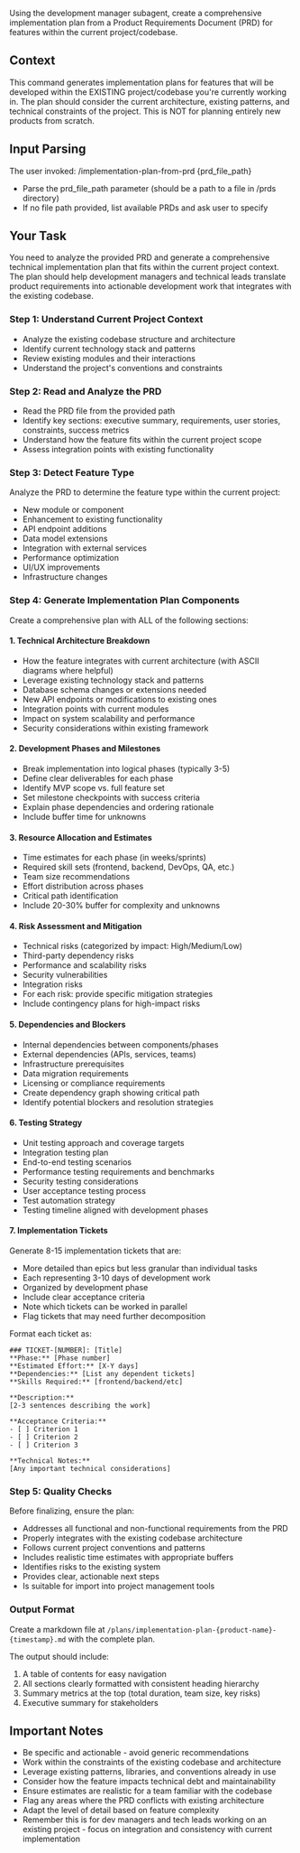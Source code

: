 Using the development manager subagent, create a comprehensive implementation plan from a Product Requirements Document (PRD) for features within the current project/codebase.

## Context
This command generates implementation plans for features that will be developed within the EXISTING project/codebase you're currently working in. The plan should consider the current architecture, existing patterns, and technical constraints of the project. This is NOT for planning entirely new products from scratch.

## Input Parsing
The user invoked: /implementation-plan-from-prd {prd_file_path}
- Parse the prd_file_path parameter (should be a path to a file in /prds directory)
- If no file path provided, list available PRDs and ask user to specify

## Your Task
You need to analyze the provided PRD and generate a comprehensive technical implementation plan that fits within the current project context. The plan should help development managers and technical leads translate product requirements into actionable development work that integrates with the existing codebase.

### Step 1: Understand Current Project Context
- Analyze the existing codebase structure and architecture
- Identify current technology stack and patterns
- Review existing modules and their interactions
- Understand the project's conventions and constraints

### Step 2: Read and Analyze the PRD
- Read the PRD file from the provided path
- Identify key sections: executive summary, requirements, user stories, constraints, success metrics
- Understand how the feature fits within the current project scope
- Assess integration points with existing functionality

### Step 3: Detect Feature Type
Analyze the PRD to determine the feature type within the current project:
- New module or component
- Enhancement to existing functionality
- API endpoint additions
- Data model extensions
- Integration with external services
- Performance optimization
- UI/UX improvements
- Infrastructure changes

### Step 4: Generate Implementation Plan Components

Create a comprehensive plan with ALL of the following sections:

#### 1. Technical Architecture Breakdown
- How the feature integrates with current architecture (with ASCII diagrams where helpful)
- Leverage existing technology stack and patterns
- Database schema changes or extensions needed
- New API endpoints or modifications to existing ones
- Integration points with current modules
- Impact on system scalability and performance
- Security considerations within existing framework

#### 2. Development Phases and Milestones
- Break implementation into logical phases (typically 3-5)
- Define clear deliverables for each phase
- Identify MVP scope vs. full feature set
- Set milestone checkpoints with success criteria
- Explain phase dependencies and ordering rationale
- Include buffer time for unknowns

#### 3. Resource Allocation and Estimates
- Time estimates for each phase (in weeks/sprints)
- Required skill sets (frontend, backend, DevOps, QA, etc.)
- Team size recommendations
- Effort distribution across phases
- Critical path identification
- Include 20-30% buffer for complexity and unknowns

#### 4. Risk Assessment and Mitigation
- Technical risks (categorized by impact: High/Medium/Low)
- Third-party dependency risks
- Performance and scalability risks
- Security vulnerabilities
- Integration risks
- For each risk: provide specific mitigation strategies
- Include contingency plans for high-impact risks

#### 5. Dependencies and Blockers
- Internal dependencies between components/phases
- External dependencies (APIs, services, teams)
- Infrastructure prerequisites
- Data migration requirements
- Licensing or compliance requirements
- Create dependency graph showing critical path
- Identify potential blockers and resolution strategies

#### 6. Testing Strategy
- Unit testing approach and coverage targets
- Integration testing plan
- End-to-end testing scenarios
- Performance testing requirements and benchmarks
- Security testing considerations
- User acceptance testing process
- Test automation strategy
- Testing timeline aligned with development phases

#### 7. Implementation Tickets
Generate 8-15 implementation tickets that are:
- More detailed than epics but less granular than individual tasks
- Each representing 3-10 days of development work
- Organized by development phase
- Include clear acceptance criteria
- Note which tickets can be worked in parallel
- Flag tickets that may need further decomposition

Format each ticket as:
```
### TICKET-[NUMBER]: [Title]
**Phase:** [Phase number]
**Estimated Effort:** [X-Y days]
**Dependencies:** [List any dependent tickets]
**Skills Required:** [frontend/backend/etc]

**Description:**
[2-3 sentences describing the work]

**Acceptance Criteria:**
- [ ] Criterion 1
- [ ] Criterion 2
- [ ] Criterion 3

**Technical Notes:**
[Any important technical considerations]
```

### Step 5: Quality Checks
Before finalizing, ensure the plan:
- Addresses all functional and non-functional requirements from the PRD
- Properly integrates with the existing codebase architecture
- Follows current project conventions and patterns
- Includes realistic time estimates with appropriate buffers
- Identifies risks to the existing system
- Provides clear, actionable next steps
- Is suitable for import into project management tools

### Output Format
Create a markdown file at `/plans/implementation-plan-{product-name}-{timestamp}.md` with the complete plan.

The output should include:
1. A table of contents for easy navigation
2. All sections clearly formatted with consistent heading hierarchy
3. Summary metrics at the top (total duration, team size, key risks)
4. Executive summary for stakeholders

## Important Notes
- Be specific and actionable - avoid generic recommendations
- Work within the constraints of the existing codebase and architecture
- Leverage existing patterns, libraries, and conventions already in use
- Consider how the feature impacts technical debt and maintainability
- Ensure estimates are realistic for a team familiar with the codebase
- Flag any areas where the PRD conflicts with existing architecture
- Adapt the level of detail based on feature complexity
- Remember this is for dev managers and tech leads working on an existing project - focus on integration and consistency with current implementation